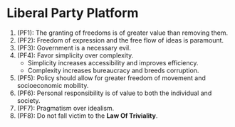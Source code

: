 # Liberal Party Platform
1. (PF1): The granting of freedoms is of greater value than removing them.
1. (PF2): Freedom of expression and the free flow of ideas is paramount.
1. (PF3): Government is a necessary evil.
1. (PF4): Favor simplicity over complexity.
    - Simplicity increases accessibility and improves efficiency.
    - Complexity increases bureaucracy and breeds corruption.
1. (PF5): Policy should allow for greater freedom of movement and socioeconomic mobility.
1. (PF6): Personal responsibility is of value to both the individual and society.
1. (PF7): Pragmatism over idealism.
1. (PF8): Do not fall victim to the **Law Of Triviality**.